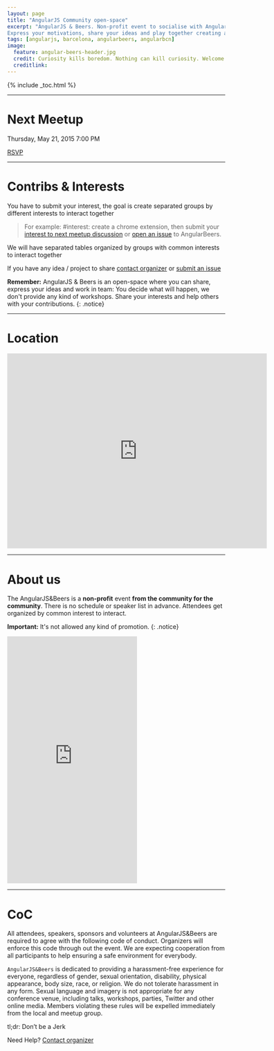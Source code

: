 ```yaml
---
layout: page
title: "AngularJS Community open-space"
excerpt: "AngularJS & Beers. Non-profit event to socialise with AngularJS people
Express your motivations, share your ideas and play together creating awesome things in team"
tags: [angularjs, barcelona, angularbeers, angularbcn]
image:
  feature: angular-beers-header.jpg
  credit: Curiosity kills boredom. Nothing can kill curiosity. Welcome to AngularJS & Beers
  creditlink:
---
```


{% include _toc.html %}

---

# Next Meetup

Thursday, May 21, 2015
7:00 PM
<script>!function(d,s,id){var js,fjs=d.getElementsByTagName(s)[0];if(!d.getElementById(id)){js=d.createElement(s); js.id=id;js.async=true;js.src="https://a248.e.akamai.net/secure.meetupstatic.com/s/script/541522619002077648/api/mu.btns.js?id=6vvqpraigeu7e0avt1hihd0gcl";fjs.parentNode.insertBefore(js,fjs);}}(document,"script","mu-bootjs");</script>
<a href="http://www.meetup.com/AngularJS-Beers/events/221908399/" data-event="221908399" class="mu-rsvp-btn">RSVP</a>

---

# Contribs & Interests

You have to submit your interest, the goal is create separated groups by different interests to interact together

> For example:
>#interest: create a chrome extension, then submit your [interest to next meetup discussion](http://www.meetup.com/AngularJS-Beers/messages/boards/thread/48884172)
or [open an issue](https://github.com/angularbeers/angular-beers/issues) to AngularBeers.
>

We will have separated tables organized by groups with common interests to interact together

If you have any idea / project to share [contact organizer](http://www.meetup.com/AngularJS-Beers/members/?op=leaders) or [submit an issue](https://github.com/angularbeers/angular-beers/issues)

**Remember:** AngularJS & Beers is an open-space where you can share, express your ideas and work in team: You decide what will happen, we don't provide any kind of workshops. Share your interests and help others with your contributions.
{: .notice}

---

# Location
<div class="google-maps">
  <iframe src="https://www.google.com/maps/embed?pb=!1m14!1m8!1m3!1d11972.679142524436!2d2.170336!3d41.392119!3m2!1i1024!2i768!4f13.1!3m3!1m2!1s0x0%3A0x49a9028070925ef3!2sBar+Cocteleria+Snooker!5e0!3m2!1ses!2ses!4v1431806661859" width="600" height="450" frameborder="0" style="border:0"></iframe>
</div>

---

# About us

The AngularJS&Beers is a <strong>non-profit</strong> event <strong>from the community for the community</strong>. There is no schedule or speaker list in advance. Attendees get organized by common interest to interact.

**Important:** It's not allowed any kind of promotion.
{: .notice}

<iframe width="300" height="570" src="http://meetu.ps/2Jqn26" frameborder="0"></iframe>

---

# CoC

All attendees, speakers, sponsors and volunteers at AngularJS&Beers are required to agree with the following code of conduct. Organizers will enforce this code through out the event. We are expecting cooperation from all participants to help ensuring a safe environment for everybody.

`AngularJS&Beers` is dedicated to providing a harassment-free experience for everyone, regardless of gender, sexual orientation, disability, physical appearance, body size, race, or religion. We do not tolerate harassment in any form. Sexual language and imagery is not appropriate for any conference venue, including talks, workshops, parties, Twitter and other online media. Members violating these rules will be expelled immediately from the local and meetup group.

tl;dr: Don’t be a Jerk


Need Help? [Contact organizer](http://www.meetup.com/AngularJS-Beers/members/?op=leaders)
